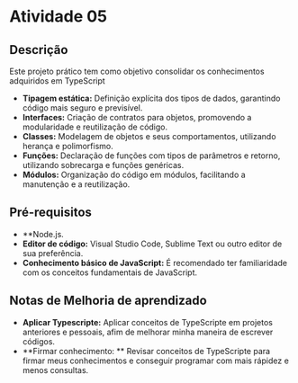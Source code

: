 # Atividade 05 

## Descrição
Este projeto prático tem como objetivo consolidar os conhecimentos adquiridos em TypeScript

* **Tipagem estática:** Definição explícita dos tipos de dados, garantindo código mais seguro e previsível.
* **Interfaces:** Criação de contratos para objetos, promovendo a modularidade e reutilização de código.
* **Classes:** Modelagem de objetos e seus comportamentos, utilizando herança e polimorfismo.
* **Funções:** Declaração de funções com tipos de parâmetros e retorno, utilizando sobrecarga e funções genéricas.
* **Módulos:** Organização do código em módulos, facilitando a manutenção e a reutilização.

## Pré-requisitos
* **Node.js.
* **Editor de código:** Visual Studio Code, Sublime Text ou outro editor de sua preferência.
* **Conhecimento básico de JavaScript:** É recomendado ter familiaridade com os conceitos fundamentais de JavaScript.

## Notas de Melhoria de aprendizado
* **Aplicar Typescripte:** Aplicar conceitos de TypeScripte em projetos anteriores e pessoais, afim de melhorar minha maneira de escrever códigos.
* **Firmar conhecimento: ** Revisar conceitos de TypeScripte para firmar meus conhecimentos e conseguir programar com mais rápidez e menos consultas.